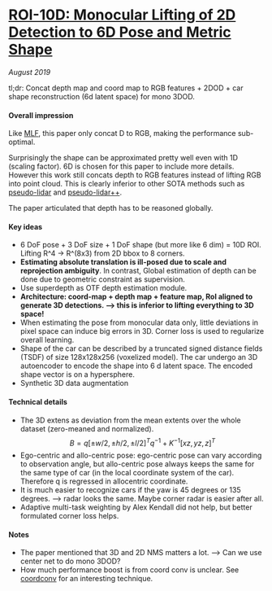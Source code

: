 # [ROI-10D: Monocular Lifting of 2D Detection to 6D Pose and Metric Shape](https://arxiv.org/abs/1812.02781)

_August 2019_

tl;dr: Concat depth map and coord map to RGB features + 2DOD + car shape reconstruction (6d latent space) for mono 3DOD.

#### Overall impression
Like [MLF](mlf.md), this paper only concat D to RGB, making the performance sub-optimal.

Surprisingly the shape can be approximated pretty well even with 1D (scaling factor). 6D is chosen for this paper to include more details. However this work still concats depth to RGB features instead of lifting RGB into point cloud. This is clearly inferior to other SOTA methods such as [pseudo-lidar](pseudo_lidar.md) and [pseudo-lidar++](pseudo_lidar++.md).

The paper articulated that depth has to be reasoned globally. 

#### Key ideas
- 6 DoF pose + 3 DoF size + 1 DoF shape (but more like 6 dim) = 10D ROI. Lifting R^4 -> R^(8x3) from 2D bbox to 8 corners. 
- **Estimating absolute translation is ill-posed due to scale and reprojection ambiguity**. In contrast, Global estimation of depth can be done due to geometric constraint as supervision.
- Use superdepth as OTF depth estimation module. 
- **Architecture: coord-map + depth map + feature map, RoI aligned to generate 3D detections. --> this is inferior to lifting everything to 3D space!**
- When estimating the pose from monocular data only, little deviations in pixel space can induce big errors in 3D. Corner loss is used to regularize overall learning.
- Shape of the car can be described by a truncated signed distance fields (TSDF) of size 128x128x256 (voxelized model). The car undergo an 3D autoencoder to encode the shape into 6 d latent space. The encoded shape vector is on a hypersphere.
- Synthetic 3D data augmentation

#### Technical details
- The 3D extens as deviation from the mean extents over the whole dataset (zero-meaned and normalized). 
$$B = q [\pm w/2, \pm h/2, \pm l/2]^T q^{-1} + K^{-1} [xz, yz, z]^T$$
- Ego-centric and allo-centric pose: ego-centric pose can vary according to observation angle, but allo-centric pose always keeps the same for the same type of car (in the local coordinate system of the car). Therefore q is regressed in allocentric coordinate.
- It is much easier to recognize cars if the yaw is 45 degrees or 135 degrees. --> radar looks the same. Maybe corner radar is easier after all.
- Adaptive multi-task weighting by Alex Kendall did not help, but better formulated corner loss helps. 

#### Notes
- The paper mentioned that 3D and 2D NMS matters a lot. --> Can we use center net to do mono 3DOD?
- How much performance boost is from coord conv is unclear. See [coordconv](coord_conv.md) for an interesting technique.
